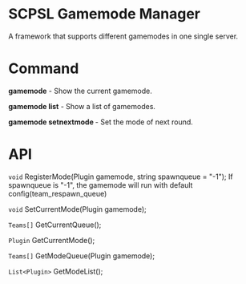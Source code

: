 # SCPSL Gamemode Manager
A framework that supports different gamemodes in one single server.

# Command
**gamemode** - Show the current gamemode.

**gamemode list** - Show a list of gamemodes.

**gamemode setnextmode <plugin id>** - Set the mode of next round.

# API
`void` RegisterMode(Plugin gamemode, string spawnqueue = "-1");
If spawnqueue is "-1", the gamemode will run with default config(team_respawn_queue)

`void` SetCurrentMode(Plugin gamemode);

`Teams[]` GetCurrentQueue();

`Plugin` GetCurrentMode();

`Teams[]` GetModeQueue(Plugin gamemode);

`List<Plugin>` GetModeList();
